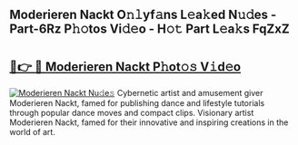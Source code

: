 ## Moderieren Nackt O𝚗𝚕yf𝚊ns L𝚎a𝚔ed N𝚞𝚍es - Part-6Rz P𝚑𝚘tos Vi𝚍𝚎o - H𝚘𝚝 Part L𝚎a𝚔s FqZxZ

# <h2><a href="http://kf0h5qm.oniu.top/?m=Moderieren+Nackt">🔗👉 🔴 Moderieren Nackt P𝚑ot𝚘𝚜 V𝚒d𝚎o</a></h2>

[![Moderieren Nackt Nu𝚍e𝚜](https://i.imgur.com/0qMVB7G.gif)](http://kf0h5qm.oniu.top/?m=Moderieren+Nackt)
Cybernetic artist and amusement giver Moderieren Nackt, famed for publishing dance and lifestyle tutorials through popular dance moves and compact clips. Visionary artist Moderieren Nackt, famed for their innovative and inspiring creations in the world of art.  
